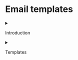 <h1>Email templates</h1>

<details>
<summary><p>Introduction</p></summary>
<h2>Introduction</h2>
<p>Having experimented with several frameworks for composing emails in HTML, I have found they are all somewhat more clunky than simply writing out templates for emails myself and including them here as a means of accessing them and using them locally with Thunderbird and an extension for it to edit HTML. Despite the power of Tailwind.css I could access via the Maizzle framework, I found that really much of what I wanted to do with the CSS I could include in the templates themselves, which renders to a much smaller overall size than with Maizzle as the purge.css would not work right with that framework when I tried it.</p>
<p>Therefore I have adapted this repository to house the templates that I use, which I am going to wire together as a super simple HTML site to browse if you so choose and for practice in writing out simple sites. Unlike other sites I have written in plain HTML, CSS and JS, not all of this one's pages will reference common JS and CSS assets as the templates need to include all of that within themselves as per their nature as templates.</p>
</details>
<details>
<summary><p>Templates</p></summary>
<h2>Templates</h2>
<p>Each of the templates is titled and arranged by function. If a variant of another email, the next word in its name will likely describe the variant such as <span style="background: #17191e; color: #f4f4f7">light</span> or <span style="background: #17191e; color: #f4f4f7">dark</span>.</p>
<ul>
<li>General - A General Purpose template, using the same background image as I use for my sites, a select set of fonts and my signature text-shadow.</li>
</ul>
</details>
